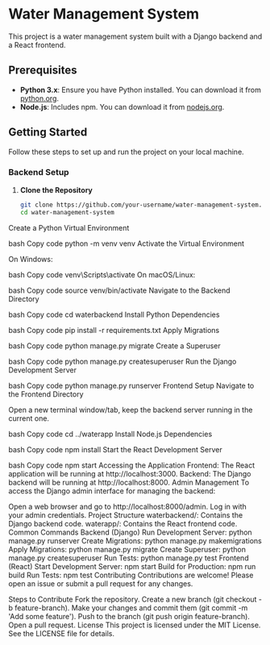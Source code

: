 # Water Management System

This project is a water management system built with a Django backend and a React frontend.

## Prerequisites

- **Python 3.x**: Ensure you have Python installed. You can download it from [python.org](https://www.python.org/).
- **Node.js**: Includes npm. You can download it from [nodejs.org](https://nodejs.org/).

## Getting Started

Follow these steps to set up and run the project on your local machine.

### Backend Setup

1. **Clone the Repository**

   ```bash
   git clone https://github.com/your-username/water-management-system.git
   cd water-management-system
Create a Python Virtual Environment

bash
Copy code
python -m venv venv
Activate the Virtual Environment

On Windows:

bash
Copy code
venv\Scripts\activate
On macOS/Linux:

bash
Copy code
source venv/bin/activate
Navigate to the Backend Directory

bash
Copy code
cd waterbackend
Install Python Dependencies

bash
Copy code
pip install -r requirements.txt
Apply Migrations

bash
Copy code
python manage.py migrate
Create a Superuser

bash
Copy code
python manage.py createsuperuser
Run the Django Development Server

bash
Copy code
python manage.py runserver
Frontend Setup
Navigate to the Frontend Directory

Open a new terminal window/tab, keep the backend server running in the current one.

bash
Copy code
cd ../waterapp
Install Node.js Dependencies

bash
Copy code
npm install
Start the React Development Server

bash
Copy code
npm start
Accessing the Application
Frontend: The React application will be running at http://localhost:3000.
Backend: The Django backend will be running at http://localhost:8000.
Admin Management
To access the Django admin interface for managing the backend:

Open a web browser and go to http://localhost:8000/admin.
Log in with your admin credentials.
Project Structure
waterbackend/: Contains the Django backend code.
waterapp/: Contains the React frontend code.
Common Commands
Backend (Django)
Run Development Server: python manage.py runserver
Create Migrations: python manage.py makemigrations
Apply Migrations: python manage.py migrate
Create Superuser: python manage.py createsuperuser
Run Tests: python manage.py test
Frontend (React)
Start Development Server: npm start
Build for Production: npm run build
Run Tests: npm test
Contributing
Contributions are welcome! Please open an issue or submit a pull request for any changes.

Steps to Contribute
Fork the repository.
Create a new branch (git checkout -b feature-branch).
Make your changes and commit them (git commit -m 'Add some feature').
Push to the branch (git push origin feature-branch).
Open a pull request.
License
This project is licensed under the MIT License. See the LICENSE file for details.
